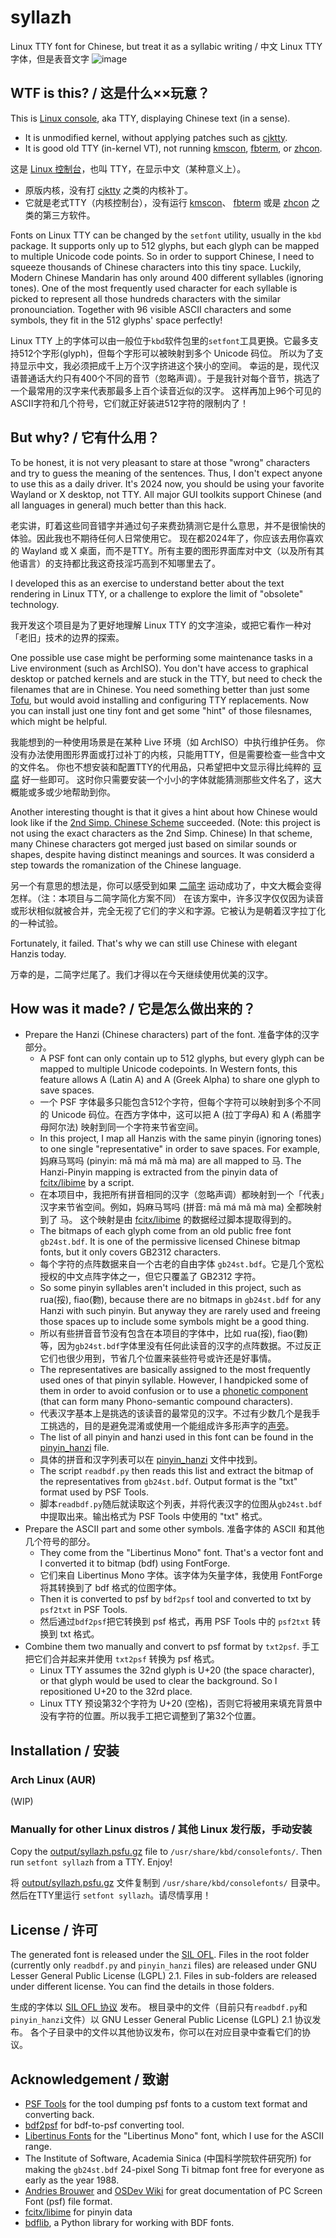 # syllazh
Linux TTY font for Chinese, but treat it as a syllabic writing / 中文 Linux TTY 字体，但是表音文字
![image](https://github.com/oldherl/syllazh/assets/172495/9b7509ba-86ab-446f-ac61-b19711796110)

## WTF is this? / 这是什么××玩意？
This is [Linux console](https://wiki.archlinux.org/title/Linux_console), aka TTY, displaying Chinese text (in a sense).
- It is unmodified kernel, without applying patches such as [cjktty](https://github.com/zhmars/cjktty-patches).
- It is good old TTY (in-kernel VT), not running [kmscon](http://www.freedesktop.org/wiki/Software/kmscon), [fbterm](https://salsa.debian.org/debian/fbterm), or [zhcon](https://zhcon.sourceforge.net/).
  
这是 [Linux 控制台](https://wiki.archlinux.org/title/Linux_console)，也叫 TTY，在显示中文（某种意义上）。
- 原版内核，没有打 [cjktty](https://github.com/zhmars/cjktty-patches) 之类的内核补丁。
- 它就是老式TTY（内核控制台），没有运行 [kmscon](http://www.freedesktop.org/wiki/Software/kmscon)、 [fbterm](https://salsa.debian.org/debian/fbterm) 或是 [zhcon](https://zhcon.sourceforge.net/) 之类的第三方软件。

Fonts on Linux TTY can be changed by the `setfont` utility, usually in the `kbd` package. It supports only up to 512 glyphs, but each glyph can be mapped to multiple Unicode code points.
So in order to support Chinese, I need to squeeze thousands of Chinese characters into this tiny space.
Luckily, Modern Chinese Mandarin has only around 400 different syllables (ignoring tones).
One of the most frequently used character for each syllable is picked to represent all those hundreds characters with the similar pronounciation.
Together with 96 visible ASCII characters and some symbols, they fit in the 512 glyphs' space perfectly!

Linux TTY 上的字体可以由一般位于`kbd`软件包里的`setfont`工具更换。它最多支持512个字形(glyph)，但每个字形可以被映射到多个 Unicode 码位。
所以为了支持显示中文，我必须把成千上万个汉字挤进这个狭小的空间。
幸运的是，现代汉语普通话大约只有400个不同的音节（忽略声调）。于是我针对每个音节，挑选了一个最常用的汉字来代表那最多上百个读音近似的汉字。
这样再加上96个可见的ASCII字符和几个符号，它们就正好装进512字符的限制内了！

## But why? / 它有什么用？
To be honest, it is not very pleasant to stare at those "wrong" characters and try to guess the meaning of the sentences. Thus, I don't expect anyone to use this as a daily driver.
It's 2024 now, you should be using your favorite Wayland or X desktop, not TTY. All major GUI toolkits support Chinese (and all languages in general) much better than this hack.

老实讲，盯着这些同音错字并通过句子来费劲猜测它是什么意思，并不是很愉快的体验。因此我也不期待任何人日常使用它。
现在都2024年了，你应该去用你喜欢的 Wayland 或 X 桌面，而不是TTY。所有主要的图形界面库对中文（以及所有其他语言）的支持都比我这奇技淫巧高到不知哪里去了。

I developed this as an exercise to understand better about the text rendering in Linux TTY, or a challenge to explore the limit of "obsolete" technology.

我开发这个项目是为了更好地理解 Linux TTY 的文字渲染，或把它看作一种对「老旧」技术的边界的探索。

One possible use case might be performing some maintenance tasks in a Live environment (such as ArchISO).
You don't have access to graphical desktop or patched kernels and are stuck in the TTY, but need to check the filenames that are in Chinese.
You need something better than just some [Tofu](https://fonts.google.com/knowledge/glossary/tofu), but would avoid installing and configuring TTY replacements.
Now you can install just one tiny font and get some "hint" of those filesnames, which might be helpful.

我能想到的一种使用场景是在某种 Live 环境（如 ArchISO）中执行维护任务。
你没有办法使用图形界面或打过补丁的内核，只能用TTY，但是需要检查一些含中文的文件名。
你也不想安装和配置TTY的代用品，只希望把中文显示得比纯粹的 [豆腐](https://blog.justfont.com/2017/06/font-chat-room-1-noto-serif-cjk/) 好一些即可。
这时你只需要安装一个小小的字体就能猜测那些文件名了，这大概能或多或少地帮助到你。

Another interesting thought is that it gives a hint about how Chinese would look like if the [2nd Simp. Chinese Scheme](https://en.wikipedia.org/wiki/Second_round_of_simplified_Chinese_characters) succeeded.
(Note: this project is not using the exact characters as the 2nd Simp. Chinese)
In that scheme, many Chinese characters got merged just based on similar sounds or shapes, despite having distinct meanings and sources. It was considerd a step towards the romanization of the Chinese language.

另一个有意思的想法是，你可以感受到如果 [二简字](https://zh.wikipedia.org/zh-cn/%E4%BA%8C%E7%AE%80%E5%AD%97) 运动成功了，中文大概会变得怎样。（注：本项目与二简字简化方案不同）
在该方案中，许多汉字仅仅因为读音或形状相似就被合并，完全无视了它们的字义和字源。它被认为是朝着汉字拉丁化的一种试验。

Fortunately, it failed. That's why we can still use Chinese with elegant Hanzis today.

万幸的是，二简字烂尾了。我们才得以在今天继续使用优美的汉字。

## How was it made? / 它是怎么做出来的？
- Prepare the Hanzi (Chinese characters) part of the font. 准备字体的汉字部分。
  - A PSF font can only contain up to 512 glyphs, but every glyph can be mapped to multiple Unicode codepoints.
  In Western fonts, this feature allows A (Latin A) and Α (Greek Alpha) to share one glyph to save spaces.
  - 一个 PSF 字体最多只能包含512个字符，但每个字符可以映射到多个不同的 Unicode 码位。在西方字体中，这可以把 A (拉丁字母A) 和 Α (希腊字母阿尔法) 映射到同一个字符来节省空间。
  - In this project, I map all Hanzis with the same pinyin (ignoring tones) to one single "representative" in order to save spaces. For example, 妈麻马骂吗 (pinyin: mā má mǎ mà ma) are all mapped to 马.
  The Hanzi-Pinyin mapping is extracted from the pinyin data of [fcitx/libime](https://github.com/fcitx/libime) by a script.
  - 在本项目中，我把所有拼音相同的汉字（忽略声调）都映射到一个「代表」汉字来节省空间。例如，妈麻马骂吗 (拼音: mā má mǎ mà ma) 全都映射到了 马。
  这个映射是由 [fcitx/libime](https://github.com/fcitx/libime) 的数据经过脚本提取得到的。
  - The bitmaps of each glyph come from an old public free font `gb24st.bdf`. It is one of the permissive licensed Chinese bitmap fonts, but it only covers GB2312 characters.
  - 每个字符的点阵数据来自一个古老的自由字体 `gb24st.bdf`。它是几个宽松授权的中文点阵字体之一，但它只覆盖了 GB2312 字符。
  - So some pinyin syllables aren't included in this project, such as rua(挼), fiao(覅), because there are no bitmaps in `gb24st.bdf` for any Hanzi with such pinyin. But anyway they are rarely used and freeing those spaces up to include some symbols might be a good thing.
  - 所以有些拼音音节没有包含在本项目的字体中，比如 rua(挼), fiao(覅) 等，因为`gb24st.bdf`字体里没有任何此读音的汉字的点阵数据。不过反正它们也很少用到，节省几个位置来装些符号或许还是好事情。
  - The representatives are basically assigned to the most frequently used ones of that pinyin syllable. However, I handpicked some of them in order to avoid confusion or to use a [phonetic component](https://en.wikipedia.org/wiki/Chinese_character_classification#Phonetic_loan_characters) (that can form many Phono-semantic compound characters).
  - 代表汉字基本上是挑选的该读音的最常见的汉字。不过有少数几个是我手工挑选的，目的是避免混淆或使用一个能组成许多形声字的[声旁](https://zh.wikipedia.org/wiki/%E5%85%AD%E6%9B%B8#%E5%BD%A2%E8%81%B2)。
  - The list of all pinyin and hanzi used in this font can be found in the [pinyin_hanzi](./pinyin_hanzi) file.
  - 具体的拼音和汉字列表可以在 [pinyin_hanzi](./pinyin_hanzi) 文件中找到。
  - The script `readbdf.py` then reads this list and extract the bitmap of the representatives from `gb24st.bdf`. Output format is the "txt" format used by PSF Tools.
  - 脚本`readbdf.py`随后就读取这个列表，并将代表汉字的位图从`gb24st.bdf`中提取出来。输出格式为 PSF Tools 中使用的 "txt" 格式。
- Prepare the ASCII part and some other symbols. 准备字体的 ASCII 和其他几个符号的部分。
  - They come from the "Libertinus Mono" font. That's a vector font and I converted it to bitmap (bdf) using FontForge.
  - 它们来自 Libertinus Mono 字体。该字体为矢量字体，我使用 FontForge 将其转换到了 bdf 格式的位图字体。
  - Then it is converted to psf by `bdf2psf` tool and converted to txt by `psf2txt` in PSF Tools.
  - 然后通过`bdf2psf`把它转换到 psf 格式，再用 PSF Tools 中的 `psf2txt` 转换到 txt 格式。
- Combine them two manually and convert to psf format by `txt2psf`. 手工把它们合并起来并使用 `txt2psf` 转换为 psf 格式。
  - Linux TTY assumes the 32nd glyph is U+20 (the space character), or that glyph would be used to clear the background. So I repositioned U+20 to the 32rd place.
  - Linux TTY 预设第32个字符为 U+20 (空格)，否则它将被用来填充背景中没有字符的位置。所以我手工把它调整到了第32个位置。

## Installation / 安装
### Arch Linux (AUR)
(WIP)
### Manually for other Linux distros / 其他 Linux 发行版，手动安装
Copy the [output/syllazh.psfu.gz](./output/syllazh.psfu.gz) file to `/usr/share/kbd/consolefonts/`. Then run `setfont syllazh` from a TTY. Enjoy!

将 [output/syllazh.psfu.gz](./output/syllazh.psfu.gz) 文件复制到 `/usr/share/kbd/consolefonts/` 目录中。然后在TTY里运行 `setfont syllazh`。请尽情享用！

## License / 许可
The generated font is released under the [SIL OFL](./output/OFL.txt).
Files in the root folder (currently only `readbdf.py` and `pinyin_hanzi` files) are released under GNU Lesser General Public License (LGPL) 2.1.
Files in sub-folders are released under different license. You can find the details in those folders.

生成的字体以 [SIL OFL 协议](./output/OFL.txt) 发布。
根目录中的文件（目前只有`readbdf.py`和`pinyin_hanzi`文件）以 GNU Lesser General Public License (LGPL) 2.1 协议发布。
各个子目录中的文件以其他协议发布，你可以在对应目录中查看它们的协议。

## Acknowledgement / 致谢
- [PSF Tools](https://www.seasip.info/Unix/PSF/) for the tool dumping psf fonts to a custom text format and converting back.
- [bdf2psf](https://packages.debian.org/unstable/bdf2psf) for bdf-to-psf converting tool.
- [Libertinus Fonts](https://github.com/alerque/libertinus) for the "Libertinus Mono" font, which I use for the ASCII range.
- The Institute of Software, Academia Sinica (中国科学院软件研究所) for making the `gb24st.bdf` 24-pixel Song Ti bitmap font free for everyone as early as the year 1988.
- [Andries Brouwer](https://www.win.tue.nl/~aeb/linux/kbd/font-formats.html) and [OSDev Wiki](https://wiki.osdev.org/PC_Screen_Font) for great documentation of PC Screen Font (psf) file format.
- [fcitx/libime](https://github.com/fcitx/libime) for pinyin data
- [bdflib](https://bdflib.readthedocs.io/en/stable/index.html), a Python library for working with BDF fonts.
